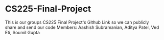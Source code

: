 # CS225-Final-Project
This is our groups CS225 Final Project's Github Link so we can publicly share and send our code
Members: Aashish Subramanian, Aditya Patel, Ved Eti, Soumil Gupta
